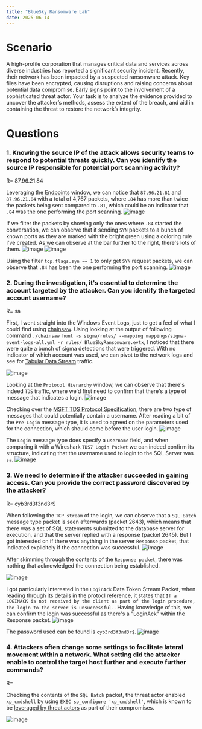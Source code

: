 ```yaml
---
title: "BlueSky Ransomware Lab"
date: 2025-06-14
---
```


# Scenario
A high-profile corporation that manages critical data and services across diverse industries has reported a significant security incident. Recently, their network has
been impacted by a suspected ransomware attack. Key files have been encrypted, causing disruptions and raising concerns about potential data compromise. Early signs
point to the involvement of a sophisticated threat actor. Your task is to analyze the evidence provided to uncover the attacker’s methods, assess the extent of the
breach, and aid in containing the threat to restore the network’s integrity.

# Questions
### **1. Knowing the source IP of the attack allows security teams to respond to potential threats quickly. Can you identify the source IP responsible for potential port scanning activity?**
R= 87.96.21.84

Leveraging the [Endpoints](https://www.wireshark.org/docs/wsug_html_chunked/ChStatEndpoints.html) window, we can notice that `87.96.21.81` and `87.96.21.84` with a total of 4,767 packets, where `.84` has more than twice
the packets being sent compared to `.81`, which could be an indicator that `.84` was the one performing the port scanning.
![image](https://github.com/user-attachments/assets/d4f079b5-3df1-4684-aea0-5db489c89497)

If we filter the packets by showing only the ones where `.84` started the conversation, we can observe that it sending `SYN` packets to a bunch of known ports as they are marked with the bright green using a coloring rule I've created.
As we can observe at the bar further to the right, there's lots of them.
![image](https://github.com/user-attachments/assets/72ec573a-9f49-4b9b-9900-4ac10eb20fad)
![image](https://github.com/user-attachments/assets/8346de3c-e98b-4018-9bfc-2c0e865af885)


Using the filter `tcp.flags.syn == 1` to only get `SYN` request packets, we can observe that `.84` has been the one performing the port scanning.
![image](https://github.com/user-attachments/assets/e80986a0-c723-49c8-8784-1ce97237d0b1)

### **2. During the investigation, it's essential to determine the account targeted by the attacker. Can you identify the targeted account username?**
R= sa

First, I went straight into the Windows Event Logs, just to get a feel of what I could find using [chainsaw](https://github.com/WithSecureLabs/chainsaw). Using looking at the output of following command
`./chainsaw hunt -s sigma/rules/ --mapping mappings/sigma-event-logs-all.yml -r rules/ BlueSkyRansomware.evtx`, I noticed that there were quite a bunch of sigma detections that were triggered. With no indicator of which account was used,
we can pivot to the network logs and see for [Tabular Data Stream](https://en.wikipedia.org/wiki/Tabular_Data_Stream) traffic.

![image](https://github.com/user-attachments/assets/bdb3823c-377e-496d-808b-bea0ecbe25d8)

Looking at the `Protocol Hierarchy` window, we can observe that there's indeed `TDS` traffic, where we'd first need to confirm that there's a type of message that indicates a login.
![image](https://github.com/user-attachments/assets/8f284b07-a74d-4000-a9e2-c726de65569e)

Checking over the [MSFT TDS Protocol Specification](https://learn.microsoft.com/en-us/openspecs/windows_protocols/ms-tds/b46a581a-39de-4745-b076-ec4dbb7d13ec?redirectedfrom=MSDN), there are two type of messages that
could potentially contain a username. After reading a bit of the `Pre-Login` message type, it is used to agreed on the parameters used for the connection, which should come before the user login.
![image](https://github.com/user-attachments/assets/b803d176-4f9c-4d87-be4b-3f0f7844a434)

The `Login` message type does specify a `username` field, and when comparing it with a Wireshark `TDS7 Login Packet` we can indeed confirm its structure, indicating that the username used to login to the SQL Server was `sa`.
![image](https://github.com/user-attachments/assets/3a00aff2-d631-485e-9d3d-39009bb3b9f5)

### **3. We need to determine if the attacker succeeded in gaining access. Can you provide the correct password discovered by the attacker?**
R= cyb3rd3f3nd3r$

When following the `TCP stream` of the login, we can observe that a `SQL Batch` message type packet is seen afterwards (packet 2643), which means that there was a set of SQL statements submitted to the database server for execution, 
and that the server replied with a response (packet 2645). But I got interested on if there was anything in the server `Response` packet, that indicated explicitely if the connection was successful.
![image](https://github.com/user-attachments/assets/fcedbf0a-fefd-4c62-b78a-5735bb716b61)

After skimming through the contents of the `Response packet`, there was nothing that acknowledged the connection being established.

![image](https://github.com/user-attachments/assets/f32c7415-a921-4c5c-a3ab-7f85a91a6b0a)

I got particularly interested in the `LoginAck` Data Token Stream Packet, when reading through its details in the protocl reference, it states that `If a LOGINACK is not received by the client as part of the
login procedure, the login to the server is unsuccessful.`. Having knowledge of this, we can confirm the login was successful as there's a "LoginAck" within the Response packet.
![image](https://github.com/user-attachments/assets/f65005f4-b6b8-4cd9-858c-e4f79abea358)

The password used can be found is `cyb3rd3f3nd3r$`.
![image](https://github.com/user-attachments/assets/efeef9cf-5566-47ba-8351-54b9bff9938b)

### **4. Attackers often change some settings to facilitate lateral movement within a network. What setting did the attacker enable to control the target host further and execute further commands?**
R= 

Checking the contents of the `SQL Batch` packet, the threat actor enabled `xp_cmdshell` by using `EXEC sp_configure 'xp_cmdshell'`, which is known to be
[leveraged by threat actors](https://attack.mitre.org/techniques/T1059/003/#:~:text=Team%20used%20the-,xp_cmdshell,-command%20in%20MS) as part of their compromises.

![image](https://github.com/user-attachments/assets/d536f6ae-2ab9-4e5e-a195-8d7e0524d980)

